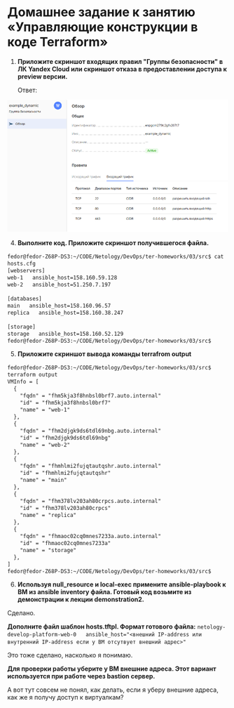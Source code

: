 # Домашнее задание к занятию «Управляющие конструкции в коде Terraform»

1. **Приложите скриншот входящих правил "Группы безопасности" в ЛК Yandex Cloud или скриншот отказа в предоставлении доступа к preview версии.**

    Ответ:
    
![](Capture28.png)

4. **Выполните код. Приложите скриншот получившегося файла.**

```
fedor@fedor-Z68P-DS3:~/CODE/Netology/DevOps/ter-homeworks/03/src$ cat hosts.cfg 
[webservers]
web-1   ansible_host=158.160.59.128 
web-2   ansible_host=51.250.7.197 

[databases]
main   ansible_host=158.160.96.57 
replica   ansible_host=158.160.38.247 

[storage]
storage   ansible_host=158.160.52.129 
fedor@fedor-Z68P-DS3:~/CODE/Netology/DevOps/ter-homeworks/03/src$
```
5. **Приложите скриншот вывода команды terrafrom output**

```
fedor@fedor-Z68P-DS3:~/CODE/Netology/DevOps/ter-homeworks/03/src$ terraform output
VMInfo = [
  {
    "fqdn" = "fhm5kja3f8hnbsl0brf7.auto.internal"
    "id" = "fhm5kja3f8hnbsl0brf7"
    "name" = "web-1"
  },
  {
    "fqdn" = "fhm2djgk9ds6tdl69nbg.auto.internal"
    "id" = "fhm2djgk9ds6tdl69nbg"
    "name" = "web-2"
  },
  {
    "fqdn" = "fhmhlmi2fujqtautqshr.auto.internal"
    "id" = "fhmhlmi2fujqtautqshr"
    "name" = "main"
  },
  {
    "fqdn" = "fhm378lv203ah80crpcs.auto.internal"
    "id" = "fhm378lv203ah80crpcs"
    "name" = "replica"
  },
  {
    "fqdn" = "fhmaoc02cq0mnes7233a.auto.internal"
    "id" = "fhmaoc02cq0mnes7233a"
    "name" = "storage"
  },
]
fedor@fedor-Z68P-DS3:~/CODE/Netology/DevOps/ter-homeworks/03/src$
```
6. **Используя null_resource и local-exec примените ansible-playbook к ВМ из ansible inventory файла. Готовый код возьмите из демонстрации к лекции demonstration2.**

Сделано.

   **Дополните файл шаблон hosts.tftpl. Формат готового файла:**
    `netology-develop-platform-web-0   ansible_host="<внешний IP-address или внутренний IP-address если у ВМ отсутвует внешний адрес>"`
    
 Это тоже сделано, насколько я понимаю.
 
   **Для проверки работы уберите у ВМ внешние адреса. Этот вариант используется при работе через bastion сервер.**
   
А вот тут совсем не понял, как делать, если я уберу внешние адреса, как же я получу доступ к виртуалкам?
